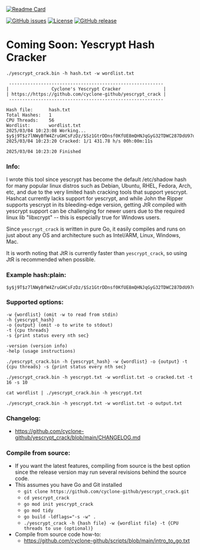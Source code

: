 [![Readme Card](https://github-readme-stats.vercel.app/api/pin/?username=cyclone-github&repo=yescrypt_crack&theme=gruvbox)](https://github.com/cyclone-github/yescrypt_crack/)
<!--
[![Go Report Card](https://goreportcard.com/badge/github.com/cyclone-github/yescrypt_crack)](https://goreportcard.com/report/github.com/cyclone-github/yescrypt_crack)
-->
[![GitHub issues](https://img.shields.io/github/issues/cyclone-github/yescrypt_crack.svg)](https://github.com/cyclone-github/yescrypt_crack/issues)
[![License](https://img.shields.io/github/license/cyclone-github/yescrypt_crack.svg)](LICENSE)
[![GitHub release](https://img.shields.io/github/release/cyclone-github/yescrypt_crack.svg)](https://github.com/cyclone-github/yescrypt_crack/releases)
<!--
[![Go Reference](https://pkg.go.dev/badge/github.com/cyclone-github/yescrypt_crack.svg)](https://pkg.go.dev/github.com/cyclone-github/yescrypt_crack)
-->

# Coming Soon: Yescrypt Hash Cracker
```
./yescrypt_crack.bin -h hash.txt -w wordlist.txt

 ---------------------------------------------------------- 
|                Cyclone's Yescrypt Cracker                |
| https://https://github.com/cyclone-github/yescrypt_crack |
 ---------------------------------------------------------- 

Hash file:      hash.txt
Total Hashes:   1
CPU Threads:    56
Wordlist:       wordlist.txt
2025/03/04 10:23:08 Working...
$y$j9T$z7lNWyBfW4ZruGHCsFzDz/$Sz1GtrDDnsf0KfUE8mQHNJqGyG32TDWC287DdU97dz.:cyclone123
2025/03/04 10:23:20 Cracked: 1/1 431.78 h/s 00h:00m:11s

2025/03/04 10:23:20 Finished
```
### Info:
I wrote this tool since yescrypt has become the default /etc/shadow hash for many popular linux distros such as Debian, Ubuntu, RHEL, Fedora, Arch, etc, and due to the very limited hash cracking tools that support yescrypt. Hashcat currently lacks support for yescrypt, and while John the Ripper supports yescrypt in its bleeding-edge version, getting JtR compiled with yescrypt support can be challenging for newer users due to the required linux lib "libxcrypt" -- this is especially true for Windows users. 

Since `yescrypt_crack` is written in pure Go, it easily compiles and runs on just about any OS and architecture such as Intel/ARM, Linux, Windows, Mac.

It is worth noting that JtR is currently faster than `yescrypt_crack`, so using JtR is recommended when possible. 

### Example hash:plain:
```
$y$j9T$z7lNWyBfW4ZruGHCsFzDz/$Sz1GtrDDnsf0KfUE8mQHNJqGyG32TDWC287DdU97dz.:cyclone123
```

### Supported options:
```
-w {wordlist} (omit -w to read from stdin)
-h {yescrypt_hash}
-o {output} (omit -o to write to stdout)
-t {cpu threads}
-s {print status every nth sec}

-version (version info)
-help (usage instructions)

./yescrypt_crack.bin -h {yescrypt_hash} -w {wordlist} -o {output} -t {cpu threads} -s {print status every nth sec}

./yescrypt_crack.bin -h yescrypt.txt -w wordlist.txt -o cracked.txt -t 16 -s 10

cat wordlist | ./yescrypt_crack.bin -h yescrypt.txt

./yescrypt_crack.bin -h yescrypt.txt -w wordlist.txt -o output.txt
```

### Changelog:
- https://github.com/cyclone-github/yescrypt_crack/blob/main/CHANGELOG.md

### Compile from source:
- If you want the latest features, compiling from source is the best option since the release version may run several revisions behind the source code.
- This assumes you have Go and Git installed
  - `git clone https://github.com/cyclone-github/yescrypt_crack.git`
  - `cd yescrypt_crack`
  - `go mod init yescrypt_crack`
  - `go mod tidy`
  - `go build -ldflags="-s -w" .`
  - `./yescrypt_crack -h {hash file} -w {wordlist file} -t {CPU threads to use (optional)}`
- Compile from source code how-to:
  - https://github.com/cyclone-github/scripts/blob/main/intro_to_go.txt
